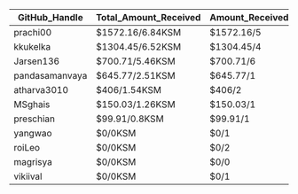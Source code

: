 | GitHub_Handle   | Total_Amount_Received | Amount_Received_to_Merged_PRs | Num_Of_Open_PRs | Merged_PRs | Closed_PRs | Lines_Added_to_Lines_Removed | Total_Commits_Merged | Last_Transaction_Link  |
|-----------------|-----------------------|-------------------------------|-----------------|------------|------------|------------------------------|----------------------|------------------------------------------------------------------------------------------------------------------------------------|  
| prachi00  | $1572.16/6.84KSM | $1572.16/5       | 5              | 5         | 0          | 41/6                  | 9                  | [Link to last transaction](https://kusama.subscan.io/extrinsic/0x65d815842f3af5ab3ee51161f485d91673ff7413c92b3b3bc8e62060a8462247) |
| kkukelka  | $1304.45/6.52KSM | $1304.45/4       | 4              | 4         | 0          | 159/74                  | 11                  | [Link to last transaction](https://kusama.subscan.io/extrinsic/0x2c09dc28f8214e70943c488ecc646afcb1ce5eb77fd807ac445372a1fada2d99) |
| Jarsen136  | $700.71/5.46KSM | $700.71/6       | 6              | 6         | 0          | 297/93                  | 25                  | [Link to last transaction](https://kusama.subscan.io/extrinsic/0x75d225e456299233b4ebd79cb77c8ca8eca8c3e61eaebd2cc1bedea8889c61c9) |
| pandasamanvaya  | $645.77/2.51KSM | $645.77/1       | 1              | 1         | 0          | 0/0                  | 0                  | [Link to last transaction](accounting) |
| atharva3010  | $406/1.54KSM | $406/2       | 2              | 2         | 0          | 0/0                  | 0                  | [Link to last transaction](accounting) |
| MSghais  | $150.03/1.26KSM | $150.03/1       | 1              | 1         | 0          | 80/1                  | 10                  | [Link to last transaction](https://kusama.subscan.io/extrinsic/0x4e7b6cdfb2ab29a4e03a2740ebcf24f3363cbf32d1121efc82de7120249d48b3) |
| preschian  | $99.91/0.8KSM | $99.91/1       | 1              | 1         | 0          | 12/2                  | 7                  | [Link to last transaction](https://kusama.subscan.io/extrinsic/0x3cc0ff8f370dacc6aab97493ee130dfd26436a9daa4363241e340456bfc74bce) |
| yangwao  | $0/0KSM | $0/1       | 1              | 1         | 0          | 581/271                  | 71                  | [Link to last transaction]() |
| roiLeo  | $0/0KSM | $0/2       | 3              | 2         | 1          | 14/10                  | 4                  | [Link to last transaction]() |
| magrisya  | $0/0KSM | $0/0       | 1              | 0         | 1          | 0/0                  | 1                  | [Link to last transaction]() |
| vikiival  | $0/0KSM | $0/1       | 1              | 1         | 0          | 59/60                  | 5                  | [Link to last transaction]() |
